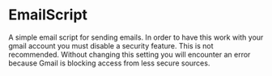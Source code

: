 # EmailScript
A simple email script for sending emails. In order to have this work with your gmail account you must disable a security feature.
This is not recommended. Without changing this setting you will encounter an error because Gmail is blocking access from less secure sources.

